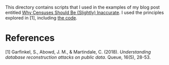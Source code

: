 This directory contains scripts that I used in the examples of my blog post entitled [Why Censuses Should Be (Slightly) Inaccurate](https://yoshke.org/blog/essays/2020/11/why-censuses-should-be-slightly-inaccurate/). I used the principles explored in [1], including [the code](https://queue.acm.org/appendices/Garfinkel_SugarInput.txt).

# References

[1] Garfinkel, S., Abowd, J. M., & Martindale, C. (2018). *Understanding database reconstruction attacks on public data*. Queue, 16(5), 28-53.

